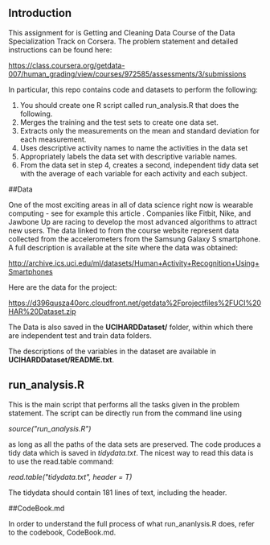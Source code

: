 ## Introduction

This assignment for is Getting and Cleaning Data Course of the Data Specialization Track on Corsera. The problem statement and detailed instructions can be found here:  

https://class.coursera.org/getdata-007/human_grading/view/courses/972585/assessments/3/submissions

In particular, this repo contains code and datasets to perform the following:  

1) You should create one R script called run_analysis.R that does the following. 
2) Merges the training and the test sets to create one data set.
3) Extracts only the measurements on the mean and standard deviation for each measurement. 
4) Uses descriptive activity names to name the activities in the data set
5) Appropriately labels the data set with descriptive variable names. 
6) From the data set in step 4, creates a second, independent tidy data set with the average of each variable for each activity and each subject.

##Data 

One of the most exciting areas in all of data science right now is wearable computing - see for example this article . Companies like Fitbit, Nike, and Jawbone Up are racing to develop the most advanced algorithms to attract new users. The data linked to from the course website represent data collected from the accelerometers from the Samsung Galaxy S smartphone. A full description is available at the site where the data was obtained: 

http://archive.ics.uci.edu/ml/datasets/Human+Activity+Recognition+Using+Smartphones 

Here are the data for the project: 

https://d396qusza40orc.cloudfront.net/getdata%2Fprojectfiles%2FUCI%20HAR%20Dataset.zip 

The Data is also saved in the **UCIHARDDataset/** folder, within which there are independent test and train data folders.  

The descriptions of the variables in the dataset are available in **UCIHARDDataset/README.txt**. 


## run_analysis.R

This is the main script that performs all the tasks given in the problem statement. The script can be directly run from the command line using 

*source("run_analysis.R")*

as long as all the paths of the data sets are preserved. The code produces a tidy data which is saved in *tidydata.txt*. The nicest way to read this data is to use the read.table command:

*read.table("tidydata.txt", header = T)*

The tidydata should contain 181 lines of text, including the header.

##CodeBook.md

In order to understand the full process of what run_ananlysis.R does, refer to the codebook, CodeBook.md.
